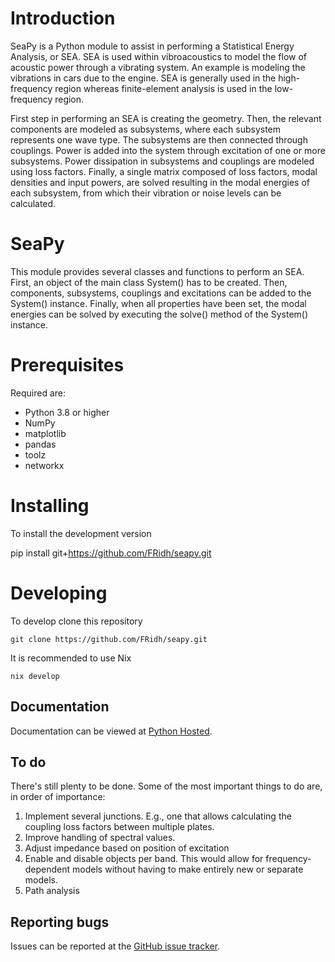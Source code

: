 # Introduction

SeaPy is a Python module to assist in performing a Statistical Energy Analysis,
or SEA. SEA is used within vibroacoustics to model the flow of acoustic power
through a vibrating system. An example is modeling the vibrations in cars due to
the engine. SEA is generally used in the high-frequency region whereas
finite-element analysis is used in the low-frequency region. 

First step in performing an SEA is creating the geometry. Then, the relevant
components are modeled as subsystems, where each subsystem represents one wave
type. The subsystems are then connected through couplings. Power is added into
the system through excitation of one or more subsystems. Power dissipation in
subsystems and couplings are modeled using loss factors. Finally, a single
matrix composed of loss factors, modal densities and input powers, are solved
resulting in the modal energies of each subsystem, from which their vibration or
noise levels can be calculated.

# SeaPy

This module provides several classes and functions to perform an SEA. First, an
object of the main class System() has to be created. Then, components,
subsystems, couplings and excitations can be added to the System() instance.
Finally, when all properties have been set, the modal energies can be solved by
executing the solve() method of the System() instance.

# Prerequisites

Required are:

- Python 3.8 or higher
- NumPy
- matplotlib
- pandas
- toolz
- networkx


# Installing

To install the development version

   pip install git+https://github.com/FRidh/seapy.git
    
# Developing

To develop clone this repository

    git clone https://github.com/FRidh/seapy.git

It is recommended to use Nix

    nix develop

## Documentation

Documentation can be viewed at [Python Hosted](https://pythonhosted.org/seapy/).

## To do

There's still plenty to be done. Some of the most important things to do are, in
order of importance:

1. Implement several junctions. E.g., one that allows calculating the coupling
   loss factors between multiple plates.
2. Improve handling of spectral values.
2. Adjust impedance based on position of excitation
3. Enable and disable objects per band. This would allow for frequency-dependent
   models without having to make entirely new or separate models.
4. Path analysis

## Reporting bugs

Issues can be reported at the [GitHub issue tracker](https://github.com/FRidh/seapy/issues).
